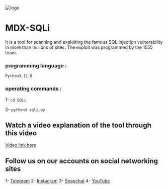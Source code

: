 ![logo]([https://raw.githubusercontent.com/mr-sami-x/SQLi/main/Picsart_23-07-21_02-11-16-006.png](https://raw.githubusercontent.com/hamaexpert8927/SQL-MDX1/main/Picsart_23-07-21_02-11-16-006.png))

# MDX-SQLi
It is a tool for scanning and exploiting the famous SQL injection vulnerability in more than millions of sites. The exploit was programmed by the 1555 team.

### programming language : 
```Python3.11.0```

### operating commands :
1- ```cd SQLi```

2- ```python3 sqli.py ```

## Watch a video explanation of the tool through this video
[Video link here](http://)
## Follow us on our accounts on social networking sites

1- [Telegram](https://t.me/team_1555)
2- [Instagram](https://instagram.com/i4m.mdx)
3- [Snapchat](https://www.snapchat.com/add/i4m.mdx)
4- [YouTube](https://www.youtube.com/@i4m.mdx)
